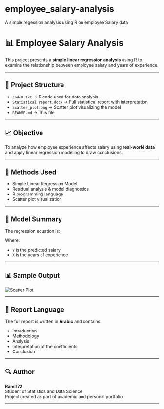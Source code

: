 # employee_salary-analysis
A simple regession analysis using R on employee Salary data
# 📊 Employee Salary Analysis

This project presents a **simple linear regression analysis** using R to examine the relationship between employee salary and years of experience.

---

## 📁 Project Structure

- `codeR.txt` → R code used for data analysis  
- `Statistical report.docx` → Full statistical report with interpretation  
- `scatter_plot.png` → Scatter plot visualizing the model  
- `README.md` → This file

---

## 📈 Objective

To analyze how employee experience affects salary using **real-world data** and apply linear regression modeling to draw conclusions.

---

## 🧪 Methods Used

- Simple Linear Regression Model  
- Residual analysis & model diagnostics  
- R programming language  
- Scatter plot visualization

---

## 🧮 Model Summary

The regression equation is:


Where:
- `Y` is the predicted salary
- `X` is the years of experience

---

## 📊 Sample Output

![Scatter Plot](scatter_plot.png)

---

## 📄 Report Language

The full report is written in **Arabic** and contains:
- Introduction  
- Methodology  
- Analysis  
- Interpretation of the coefficients  
- Conclusion

---

## 🔍 Author

**Rami172**  
Student of Statistics and Data Science  
Project created as part of academic and personal portfolio

---
